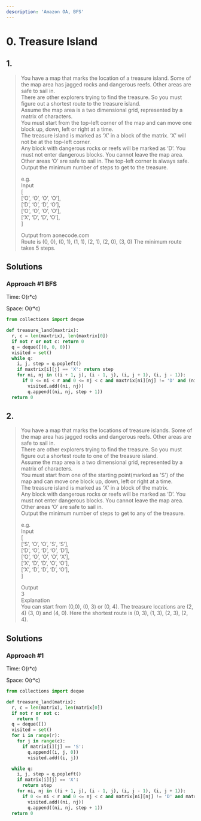 ```yaml
---
description: 'Amazon OA, BFS'
---
```


# 0. Treasure Island

## 1.

> You have a map that marks the location of a treasure island. Some of the map area has jagged rocks and dangerous reefs. Other areas are safe to sail in.  
> There are other explorers trying to find the treasure. So you must figure out a shortest route to the treasure island.  
> Assume the map area is a two dimensional grid, represented by a matrix of characters.  
> You must start from the top-left corner of the map and can move one block up, down, left or right at a time.  
> The treasure island is marked as ‘X’ in a block of the matrix. ‘X’ will not be at the top-left corner.  
> Any block with dangerous rocks or reefs will be marked as ‘D’. You must not enter dangerous blocks. You cannot leave the map area.  
> Other areas ‘O’ are safe to sail in. The top-left corner is always safe.  
> Output the minimum number of steps to get to the treasure.  
>
>
> e.g.  
> Input  
> \[  
> \[‘O’, ‘O’, ‘O’, ‘O’\],  
> \[‘D’, ‘O’, ‘D’, ‘O’\],  
> \[‘O’, ‘O’, ‘O’, ‘O’\],  
> \[‘X’, ‘D’, ‘D’, ‘O’\],  
> \]  
>   
> Output from aonecode.com  
> Route is \(0, 0\), \(0, 1\), \(1, 1\), \(2, 1\), \(2, 0\), \(3, 0\) The minimum route takes 5 steps.

## Solutions

### Approach \#1 BFS

Time: O\(r\*c\)

Space: O\(r\*c\)

```python
from collections import deque

def treasure_land(maxtrix):
  r, c = len(maxtrix), len(maxtrix[0])
  if not r or not c: return 0
  q = deque([(0, 0, 0)])
  visited = set()
  while q:
    i, j, step = q.popleft()
    if maxtrix[i][j] == 'X': return step
    for ni, nj in ((i + 1, j), (i - 1, j), (i, j + 1), (i, j - 1)):
      if 0 <= ni < r and 0 <= nj < c and maxtrix[ni][nj] != 'D' and (ni, nj) not in visited:
        visited.add((ni, nj))
        q.append((ni, nj, step + 1))
  return 0
```

## 2.

> You have a map that marks the locations of treasure islands. Some of the map area has jagged rocks and dangerous reefs. Other areas are safe to sail in.  
> There are other explorers trying to find the treasure. So you must figure out a shortest route to one of the treasure island.  
> Assume the map area is a two dimensional grid, represented by a matrix of characters.  
> You must start from one of the starting point\(marked as 'S'\) of the map and can move one block up, down, left or right at a time.  
> The treasure island is marked as ‘X’ in a block of the matrix.  
> Any block with dangerous rocks or reefs will be marked as ‘D’. You must not enter dangerous blocks. You cannot leave the map area.  
> Other areas ‘O’ are safe to sail in.  
> Output the minimum number of steps to get to any of the treasure.  
>
>
> e.g.  
> Input  
> \[  
> \[‘S’, ‘O’, ‘O’, 'S', ‘S’\],  
> \[‘D’, ‘O’, ‘D’, ‘O’, ‘D’\],  
> \[‘O’, ‘O’, ‘O’, ‘O’, ‘X’\],  
> \[‘X’, ‘D’, ‘D’, ‘O’, ‘O’\],  
> \[‘X', ‘D’, ‘D’, ‘D’, ‘O’\],  
> \]  
>   
> Output  
> 3  
> Explanation  
> You can start from \(0,0\), \(0, 3\) or \(0, 4\). The treasure locations are \(2, 4\) \(3, 0\) and \(4, 0\). Here the shortest route is \(0, 3\), \(1, 3\), \(2, 3\), \(2, 4\).

## Solutions

### Approach \#1

Time: O\(r\*c\)

Space: O\(r\*c\)

```python
from collections import deque

def treasure_land(matrix):
  r, c = len(matrix), len(matrix[0])
  if not r or not c:
    return 0
  q = deque([])
  visited = set()
  for i in range(r):
    for j in range(c):
      if matrix[i][j] == 'S':
        q.append((i, j, 0))
        visited.add((i, j))

  while q:
    i, j, step = q.popleft()
    if matrix[i][j] == 'X':
      return step
    for ni, nj in ((i + 1, j), (i - 1, j), (i, j - 1), (i, j + 1)):
      if 0 <= ni < r and 0 <= nj < c and matrix[ni][nj] != 'D' and matrix[ni][nj] not in visited:
        visited.add((ni, nj))
        q.append((ni, nj, step + 1))
  return 0
```

